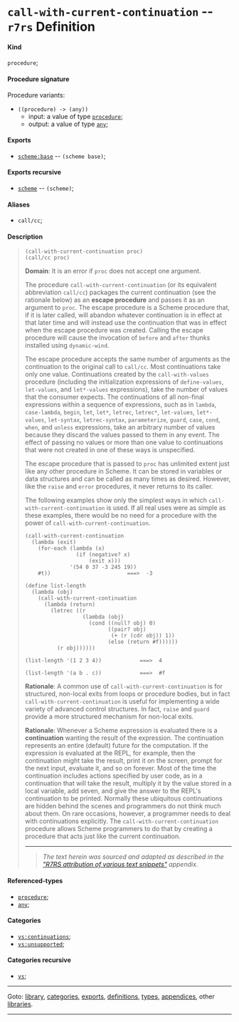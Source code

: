 

<a id='definition__r7rs__call-with-current-continuation'></a>

# `call-with-current-continuation` -- `r7rs` Definition


<a id='definition__r7rs__call-with-current-continuation__kind'></a>

#### Kind

`procedure`;


<a id='definition__r7rs__call-with-current-continuation__procedure-signature'></a>

#### Procedure signature

Procedure variants:
 * `((procedure) -> (any))`
   * input: a value of type [`procedure`](../../r7rs/types/procedure.md#type__r7rs__procedure);
   * output: a value of type [`any`](../../r7rs/types/any.md#type__r7rs__any);


<a id='definition__r7rs__call-with-current-continuation__exports'></a>

#### Exports

 * [`scheme:base`](../../r7rs/exports/scheme_3a_base.md#export__r7rs__scheme_3a_base) -- `(scheme base)`;


<a id='definition__r7rs__call-with-current-continuation__exports-recursive'></a>

#### Exports recursive

 * [`scheme`](../../r7rs/exports/scheme.md#export__r7rs__scheme) -- `(scheme)`;


<a id='definition__r7rs__call-with-current-continuation__aliases'></a>

#### Aliases

 * `call/cc`;


<a id='definition__r7rs__call-with-current-continuation__description'></a>

#### Description

> ````
> (call-with-current-continuation proc)
> (call/cc proc)
> ````
> 
> 
> **Domain**:  It is an error if `proc` does not accept one
> argument.
> 
> The procedure `call-with-current-continuation` (or its
> equivalent abbreviation `call/cc`) packages
> the current continuation (see the rationale below) as an
> __escape procedure__ and passes it as an argument to
> `proc`.
> The escape procedure is a Scheme procedure that, if it is
> later called, will abandon whatever continuation is in effect at that later
> time and will instead use the continuation that was in effect
> when the escape procedure was created.  Calling the escape procedure
> will cause the invocation of `before` and `after` thunks installed using
> `dynamic-wind`.
> 
> The escape procedure accepts the same number of arguments as the continuation to
> the original call to `call/cc`.
> Most continuations take only one value.
> Continuations created by the `call-with-values`
> procedure (including the initialization expressions of
> `define-values`, `let-values`, and `let*-values` expressions),
> take the number of values that the consumer expects.
> The continuations of all non-final expressions within a sequence
> of expressions, such as in `lambda`, `case-lambda`, `begin`,
> `let`, `let*`, `letrec`, `letrec*`, `let-values`,
> `let*-values`, `let-syntax`, `letrec-syntax`, `parameterize`,
> `guard`, `case`, `cond`, `when`, and `unless` expressions,
> take an arbitrary number of values because they discard the values passed
> to them in any event.
> The effect of passing no values or more than one value to continuations
> that were not created in one of these ways is unspecified.
> 
> 
> The escape procedure that is passed to `proc` has
> unlimited extent just like any other procedure in Scheme.  It can be stored
> in variables or data structures and can be called as many times as desired.
> However, like the `raise` and `error` procedures, it never
> returns to its caller.
> 
> The following examples show only the simplest ways in which
> `call-with-current-continuation` is used.  If all real uses were as
> simple as these examples, there would be no need for a procedure with
> the power of `call-with-current-continuation`.
> 
> ````
> (call-with-current-continuation
>   (lambda (exit)
>     (for-each (lambda (x)
>                 (if (negative? x)
>                     (exit x)))
>               '(54 0 37 -3 245 19))
>     #t))                        ===>  -3
> 
> (define list-length
>   (lambda (obj)
>     (call-with-current-continuation
>       (lambda (return)
>         (letrec ((r
>                   (lambda (obj)
>                     (cond ((null? obj) 0)
>                           ((pair? obj)
>                            (+ (r (cdr obj)) 1))
>                           (else (return #f))))))
>           (r obj))))))
> 
> (list-length '(1 2 3 4))            ===>  4
> 
> (list-length '(a b . c))            ===>  #f
> ````
> 
> **Rationale**: A common use of `call-with-current-continuation` is for
> structured, non-local exits from loops or procedure bodies, but in fact
> `call-with-current-continuation` is useful for implementing a
> wide variety of advanced control structures.
> In fact, `raise` and `guard` provide a more structured mechanism
> for non-local exits.
> 
> **Rationale**: Whenever a Scheme expression is evaluated there is a
> __continuation__ wanting the result of the expression.  The continuation
> represents an entire (default) future for the computation.  If the expression is
> evaluated at the REPL, for example, then the continuation might take the
> result, print it on the screen, prompt for the next input, evaluate it, and
> so on forever.  Most of the time the continuation includes actions
> specified by user code, as in a continuation that will take the result,
> multiply it by the value stored in a local variable, add seven, and give
> the answer to the REPL's continuation to be printed.  Normally these
> ubiquitous continuations are hidden behind the scenes and programmers do not
> think much about them.  On rare occasions, however, a programmer
> needs to deal with continuations explicitly.
> The `call-with-current-continuation` procedure allows Scheme programmers to do
> that by creating a procedure that acts just like the current
> continuation.
> 
> 
> ----
> > *The text herein was sourced and adapted as described in the ["R7RS attribution of various text snippets"](../../r7rs/appendices/attribution.md#appendix__r7rs__attribution) appendix.*


<a id='definition__r7rs__call-with-current-continuation__referenced-types'></a>

#### Referenced-types

 * [`procedure`](../../r7rs/types/procedure.md#type__r7rs__procedure);
 * [`any`](../../r7rs/types/any.md#type__r7rs__any);


<a id='definition__r7rs__call-with-current-continuation__categories'></a>

#### Categories

 * [`vs:continuations`](../../vonuvoli/categories/vs_3a_continuations.md#category__vonuvoli__vs_3a_continuations);
 * [`vs:unsupported`](../../vonuvoli/categories/vs_3a_unsupported.md#category__vonuvoli__vs_3a_unsupported);


<a id='definition__r7rs__call-with-current-continuation__categories-recursive'></a>

#### Categories recursive

 * [`vs`](../../vonuvoli/categories/vs.md#category__vonuvoli__vs);

----

Goto: [library](../../r7rs/_index.md#library__r7rs), [categories](../../r7rs/categories/_index.md#toc__r7rs__categories), [exports](../../r7rs/exports/_index.md#toc__r7rs__exports), [definitions](../../r7rs/definitions/_index.md#toc__r7rs__definitions), [types](../../r7rs/types/_index.md#toc__r7rs__types), [appendices](../../r7rs/appendices/_index.md#toc__r7rs__appendices), other [libraries](../../_libraries.md#toc__libraries).

----

